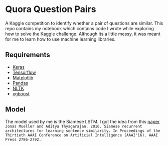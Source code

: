 [paper]: https://dl.acm.org/citation.cfm?id=3016291

# Quora Question Pairs
A Kaggle competition to identify whether a pair of questions are similar. This repo contains my notebook which contains code I wrote while exploring how to solve the Kaggle challenge. Although its a little messy, it was meant for me to learn how to use machine learning libraries. 


## Requirements
  + [Keras](https://keras.io/)
  + [Tensorflow]()
  + [Matplotlib](https://matplotlib.org/)
  + [Pandas](https://pandas.pydata.org/)
  + [NLTK](https://www.nltk.org/)
  + [xgboost](https://xgboost.readthedocs.io/en/latest/)
  

## Model 

The model used by me is the Siamese LSTM. I got the idea from this [paper] `Jonas Mueller and Aditya Thyagarajan. 2016. Siamese recurrent architectures for learning sentence similarity. In Proceedings of the Thirtieth AAAI Conference on Artificial Intelligence (AAAI'16). AAAI Press 2786-2792.`
